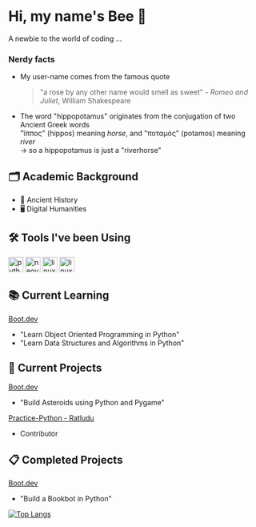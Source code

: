 # Hi, my name's Bee 🐝
A newbie to the world of coding ...

### Nerdy facts
* My user-name comes from the famous quote
  > "a rose by any other name would smell as sweet" - _Romeo and Juliet_, William Shakespeare
* The word "hippopotamus" originates from the conjugation of two Ancient Greek words\
  "ἵππος" (hippos) meaning _horse_, and "ποταμός" (potamos) meaning _river_\
  -> so a hippopotamus is just a "riverhorse"

## 🗂️ Academic Background
* 🏺 Ancient History
* 🖥️ Digital Humanities

<h2>🛠️ Tools I've been Using</h2>
<p align="left">
<img src="https://cdn.jsdelivr.net/gh/devicons/devicon@latest/icons/python/python-original.svg" alt = "python" width="30" height="30"/>
<img src="https://cdn.jsdelivr.net/gh/devicons/devicon@latest/icons/neovim/neovim-original.svg" alt="neovim" width="30" height="30"/>
<img src="https://cdn.jsdelivr.net/gh/devicons/devicon@latest/icons/linux/linux-original.svg" alt="linux" width="30" height="30"/>
<img src="https://cdn.jsdelivr.net/gh/devicons/devicon@latest/icons/git/git-original.svg" alt="linux" width="30" height="30"/>
</p>

## 📚 Current Learning
[Boot.dev](www.boot.dev/)
* "Learn Object Oriented Programming in Python"
* "Learn Data Structures and Algorithms in Python"

## 🚧 Current Projects
[Boot.dev](www.boot.dev/)
* "Build Asteroids using Python and Pygame"
  
[Practice-Python - Ratludu](https://github.com/Ratludu/Python-Practice)
* Contributor

## 📋 Completed Projects
[Boot.dev](www.boot.dev/)
* "Build a Bookbot in Python"


[![Top Langs](https://github-readme-stats.vercel.app/api/top-langs/?username=rose-by-another-name&layout=compact&theme=tokyonight)](https://github.com/rose-by-another-name/github-readme-stats)
